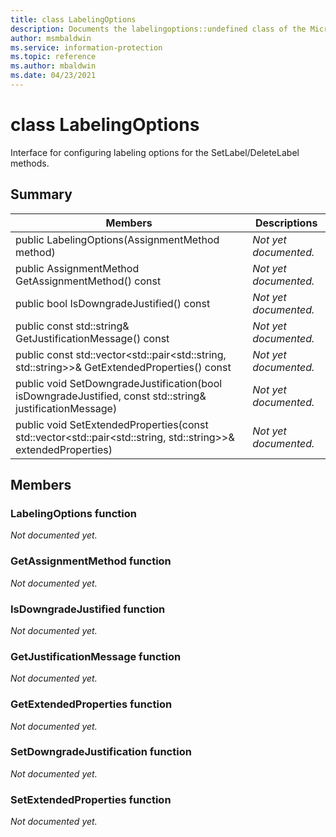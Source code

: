```yaml
---
title: class LabelingOptions 
description: Documents the labelingoptions::undefined class of the Microsoft Information Protection (MIP) SDK.
author: msmbaldwin
ms.service: information-protection
ms.topic: reference
ms.author: mbaldwin
ms.date: 04/23/2021
---
```


# class LabelingOptions 
Interface for configuring labeling options for the SetLabel/DeleteLabel methods.
  
## Summary
 Members                        | Descriptions                                
--------------------------------|---------------------------------------------
public LabelingOptions(AssignmentMethod method)  | _Not yet documented._
public AssignmentMethod GetAssignmentMethod() const  | _Not yet documented._
public bool IsDowngradeJustified() const  | _Not yet documented._
public const std::string& GetJustificationMessage() const  | _Not yet documented._
public const std::vector\<std::pair\<std::string, std::string\>\>& GetExtendedProperties() const  | _Not yet documented._
public void SetDowngradeJustification(bool isDowngradeJustified, const std::string& justificationMessage)  | _Not yet documented._
public void SetExtendedProperties(const std::vector\<std::pair\<std::string, std::string\>\>& extendedProperties)  | _Not yet documented._
  
## Members
  
### LabelingOptions function
_Not documented yet._

  
### GetAssignmentMethod function
_Not documented yet._

  
### IsDowngradeJustified function
_Not documented yet._

  
### GetJustificationMessage function
_Not documented yet._

  
### GetExtendedProperties function
_Not documented yet._

  
### SetDowngradeJustification function
_Not documented yet._

  
### SetExtendedProperties function
_Not documented yet._
